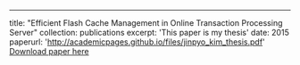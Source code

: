 ---
title: "Efficient Flash Cache Management in Online Transaction Processing Server"
collection: publications
excerpt: 'This paper is my thesis'
date: 2015
paperurl: 'http://academicpages.github.io/files/jinpyo_kim_thesis.pdf'
[Download paper here](http://academicpages.github.io/files/jinpyo_kim_thesis.pdf)

